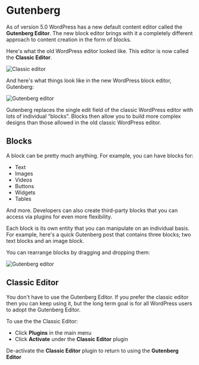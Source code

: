 # Gutenberg

As of version 5.0 WordPress has a new default content editor called the **Gutenberg Editor**. The new block editor brings with it a completely different approach to content creation in the form of blocks.

Here's what the old WordPress editor looked like. This editor is now called the **Classic Editor**.

![Classic editor](https://iotvnaw69daj.i.optimole.com/w:509/h:312/q:auto/https://mk0codeinwp10tp0961a.kinstacdn.com/wp-content/uploads/2018/01/wordpress-gutenberg-editor-update-1.jpg)

And here's what things look like in the new WordPress block editor, Gutenberg:

![Gutenberg editor](https://iotvnaw69daj.i.optimole.com/w:509/h:310/q:auto/https://mk0codeinwp10tp0961a.kinstacdn.com/wp-content/uploads/2018/08/gutenberg-new.png)

Gutenberg replaces the single edit field of the classic WordPress editor with lots of individual “blocks”. Blocks then allow you to build more complex designs than those allowed in the old classic WordPress editor.

## Blocks

A block can be pretty much anything. For example, you can have blocks for:

- Text
- Images
- Videos
- Buttons
- Widgets
- Tables

And more. Developers can also create third-party blocks that you can access via plugins for even more flexibility.

Each block is its own entity that you can manipulate on an individual basis. For example, here's a quick Gutenberg post that contains three blocks; two text blocks and an image block.

You can rearrange blocks by dragging and dropping them:

![Gutenberg editor](https://mk0codeinwp10tp0961a.kinstacdn.com/wp-content/uploads/2018/01/gutenberg-guide-update-oct-1.gif)

## Classic Editor

You don't have to use the Gutenberg Editor. If you prefer the classic editor then you can keep using it, but the long term goal is for all WordPress users to adopt the Gutenberg Editor.

To use the the Classic Editor:

- Click **Plugins** in the main menu
- Click **Activate** under the **Classic Editor** plugin

De-activate the **Classic Editor** plugin to return to using the **Gutenberg Editor**
